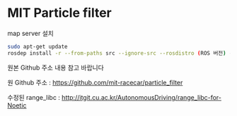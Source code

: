 # MIT Particle filter

map server 설치

```bash
sudo apt-get update
rosdep install -r --from-paths src --ignore-src --rosdistro (ROS 버전) -y
```

원본 Github 주소 내용 참고 바랍니다

원 Github 주소 : https://github.com/mit-racecar/particle_filter

수정된 range_libc : http://itgit.cu.ac.kr/AutonomousDriving/range_libc-for-Noetic
